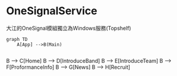 # OneSignalService
大江的OneSignal模組獨立為Windows服務(Topshelf)

```
graph TD
    A[App] -->B(Main)
    
```
B --> C[Home]
    B --> D[IntroduceBand]
    B --> E[IntroduceTeam]
    B --> F[ProformanceInfo]
    B --> G[News]
    B --> H[Recruit]
